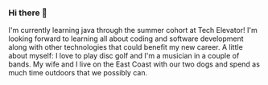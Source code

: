 ### Hi there 👋
I'm currently learning java through the summer cohort at Tech Elevator!
I'm looking forward to learning all about coding and software development along with other technologies that could benefit my new career.
A little about myself: I love to play disc golf and I'm a musician in a couple of bands. My wife and I live on the East Coast with our two dogs and spend as much time outdoors that we possibly can.
<!--
Updated introduction
